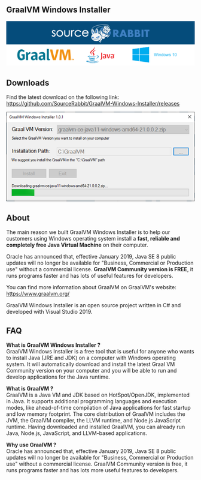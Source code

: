 GraalVM Windows Installer
------
<p align="center">
<a href="https://www.sourcerabbit.com/"><img src="https://github.com/SourceRabbit/GraalVM-Windows-Installer/blob/main/Images/Banner.png" alt="SourceRabbit.com"></a>
</p>


Downloads 
------
Find the latest download on the following link:<br>
https://github.com/SourceRabbit/GraalVM-Windows-Installer/releases

<p align="center">
<img src="https://github.com/SourceRabbit/GraalVM-Windows-Installer/blob/main/Images/Screenshot.png" alt="GraalVM Installer for Windows">
</p>



About 
------

The main reason we built GraalVM Windows Installer is to help our customers using Windows operating system install a <b>fast, reliable and completely free Java Virtual Machine</b> on their computer. 

Oracle has announced that, effective January 2019, Java SE 8 public updates will no longer be available for "Business, Commercial or Production use" without a commercial license. <b>GraalVM Community version is FREE</b>, it runs programs faster and has lots of useful features for developers.

You can find more information about GraalVM on GraalVM's website:<br>
<a href="https://www.graalvm.org/">https://www.graalvm.org/</a>

GraalVM Windows Installer is an open source project written in C# and developed with Visual Studio 2019.

FAQ 
------

<b>What is GraalVM Windows Installer ?</b><br>
GraalVM Windows Installer is a free tool that is useful for anyone who wants to install Java (JRE and JDK) on a computer with Windows operating system. It will automatically download and install the latest Graal VM Community version on your computer and you will be able to run and develop applications for the Java runtime.

<b>What is GraalVM ?</b><br>
GraalVM is a Java VM and JDK based on HotSpot/OpenJDK, implemented in Java. It supports additional programming languages and execution modes, like ahead-of-time compilation of Java applications for fast startup and low memory footprint. The core distribution of GraalVM includes the JVM, the GraalVM compiler, the LLVM runtime, and Node.js JavaScript runtime. Having downloaded and installed GraalVM, you can already run Java, Node.js, JavaScript, and LLVM-based applications.

<b>Why use GraalVM ?</b><br>
Oracle has announced that, effective January 2019, Java SE 8 public updates will no longer be available for "Business, Commercial or Production use" without a commercial license. GraalVM Community version is free, it runs programs faster and has lots more useful features to developers.

